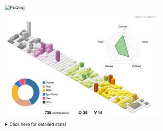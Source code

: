 ![PuQing](https://user-images.githubusercontent.com/27223114/171565019-9a56fae6-b08b-421f-99db-7e830da42371.png)

![](./profile-3d-contrib/profile-season-animate.svg)

<details>
<summary>Click here for detailed stats!</summary>

<!--START_SECTION:waka-->
![Lines of code](https://img.shields.io/badge/From%20Hello%20World%20I%27ve%20Written-1.6%20million%20lines%20of%20code-blue)

**🐱 My GitHub Data** 

> 📦 415.6 kB Used in GitHub's Storage 
 > 
> 🏆 5 Contributions in the Year 2025
 > 
> 🚫 Not Opted to Hire
 > 
> 📜 37 Public Repositories 
 > 
> 🔑 33 Private Repositories 
 > 
**I'm an Early 🐤** 

```text
🌞 Morning                641 commits         ██░░░░░░░░░░░░░░░░░░░░░░░   07.53 % 
🌆 Daytime                3747 commits        ███████████░░░░░░░░░░░░░░   44.05 % 
🌃 Evening                1948 commits        ██████░░░░░░░░░░░░░░░░░░░   22.90 % 
🌙 Night                  2171 commits        ██████░░░░░░░░░░░░░░░░░░░   25.52 % 
```


📊 **This Week I Spent My Time On** 

```text
💬 Programming Languages: 
Python                   4 hrs 42 mins       ███████░░░░░░░░░░░░░░░░░░   29.04 % 
Lua                      3 hrs 12 mins       █████░░░░░░░░░░░░░░░░░░░░   19.77 % 
Reading Paper            2 hrs 14 mins       ███░░░░░░░░░░░░░░░░░░░░░░   13.89 % 
Other                    1 hr 25 mins        ██░░░░░░░░░░░░░░░░░░░░░░░   08.77 % 
Music                    55 mins             █░░░░░░░░░░░░░░░░░░░░░░░░   05.72 % 

🔥 Editors: 
VS Code                  10 hrs 16 mins      ████████████████░░░░░░░░░   63.51 % 
Zotero                   2 hrs 14 mins       ███░░░░░░░░░░░░░░░░░░░░░░   13.89 % 
Telegram                 1 hr 23 mins        ██░░░░░░░░░░░░░░░░░░░░░░░   08.59 % 
NetEaseMusic             55 mins             █░░░░░░░░░░░░░░░░░░░░░░░░   05.72 % 
MicrosoftPowerPoint      48 mins             █░░░░░░░░░░░░░░░░░░░░░░░░   04.96 % 

💻 Operating System: 
WSL                      10 hrs 16 mins      ████████████████░░░░░░░░░   63.51 % 
Mac                      5 hrs 54 mins       █████████░░░░░░░░░░░░░░░░   36.49 % 
```


<!--END_SECTION:waka-->
</details>
